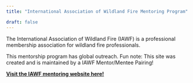 ```yaml
---
title: "International Association of Wildland Fire Mentoring Program"

draft: false
---
```


The International Association of Wildland Fire (IAWF) is a professional membership association for wildland fire professionals. 

This mentorship program has global outreach.
    Fun note: This site was created and is maintained by a IAWF Mentor/Mentee Pairing!

[**Visit the IAWF mentoring website here!**](https://www.iawfonline.org/mentoring-program/)






